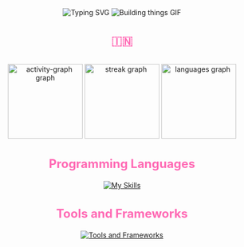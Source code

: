 <div style="text-align: center;">

  <img src="https://readme-typing-svg.demolab.com/?font=Fira+Code&weight=500&size=28&duration=2000&pause=500&color=FF69B4&vCenter=true&random=false&width=750&lines=WELCOME+TO+THE+WORLD+OF+SHARKS;I+LOVE+SHARKS" alt="Typing SVG" />
  
  <img src="https://media.giphy.com/media/v1.Y2lkPTc5MGI3NjExNWdrazBrZTMxcXBqMHoyaWNnamVrcnJvb3VhbW5memR1aTQ1Njg1NiZlcD12MV9pbnRlcm5hbF9naWZfYnlfaWQmY3Q9Zw/spAa4a5kR6ZRGoy5Te/giphy.gif" alt="Building things GIF" />
  
  <h4 style="font-size: 24px; color: #FF69B4;">🇮🇳</h4>
  
  <img src="https://github-readme-activity-graph.vercel.app/graph?username=Sachan-aditya&theme=github-dark" height="150" alt="activity-graph graph" />
  <img src="https://streak-stats.demolab.com?user=Sachan-aditya&locale=en&mode=daily&theme=github_dark&hide_border=false&border_radius=5" height="150" alt="streak graph" />
  <img src="https://github-readme-stats.vercel.app/api/top-langs?username=Sachan-aditya&locale=en&hide_title=false&layout=compact&card_width=320&langs_count=5&theme=github_dark&hide_border=false" height="150" alt="languages graph" />
  
  <h2 style="font-size: 24px; color: #FF69B4;">Programming Languages</h2>
  
  [![My Skills](https://skillicons.dev/icons?i=java,angular,dart,c,flutter,cpp,js,html,svelte,css&theme=light)](https://skillicons.dev)
  
  <h2 style="font-size: 24px; color: #FF69B4;">Tools and Frameworks</h2>
  
  [![Tools and Frameworks](https://skillicons.dev/icons?i=spring,hibernate,firebase,git,maven,gradle,idea,java,redis,mysql,kafka,docker,kubernetes,appwrite,androidstudio,bash,mongodb,postman,redhat,nodejs&theme=light)](https://skillicons.dev)
</div>
